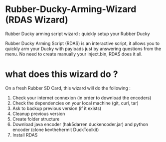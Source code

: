 # Rubber-Ducky-Arming-Wizard (RDAS Wizard)
Rubber Ducky arming script wizard : quickly setup your Rubber Ducky 

Rubber Ducky Arming Script (RDAS) is an interactive script, it allows you to quickly arm your Ducky with payloads just by answering questions from the menu. No need to create manually your inject.bin, RDAS does it all.

# what does this wizard do ?
On a fresh Rubber SD Card, this wizard will do the following :
1. Check your internet connexion (in order to download the encoders)
2. Check the dependencies on your local machine (git, curl, tar)
3. Ask to backup previous version (if it exists)
4. Cleanup previous version
5. Create folder structure
6. Download java encoder (hak5darren duckencoder.jar) and python encoder (clone kevthehermit DuckToolkit)
7. Install RDAS




